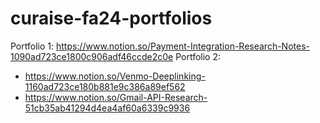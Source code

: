 # curaise-fa24-portfolios
Portfolio 1: https://www.notion.so/Payment-Integration-Research-Notes-1090ad723ce1800c906adf46ccde2c0e
Portfolio 2:
- https://www.notion.so/Venmo-Deeplinking-1160ad723ce180b881e9c386a89ef562
- https://www.notion.so/Gmail-API-Research-51cb35ab41294d4ea4af60a6339c9936
